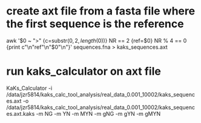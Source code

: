 

# create axt file from a fasta file where the first sequence is the reference
awk '$0 ~ ">" {c=substr($0,2,length($0))} NR == 2 {ref=$0} NR % 4 == 0 {print c"\n"ref"\n"$0"\n"}' sequences.fna > kaks_sequences.axt

# run kaks_calculator on axt file
KaKs_Calculator -i /data/jzr5814/kaks_calc_tool_analysis/real_data_0.001_10002/kaks_sequences.axt -o /data/jzr5814/kaks_calc_tool_analysis/real_data_0.001_10002/kaks_sequences.axt.kaks -m NG -m YN -m MYN -m gNG -m gYN -m gMYN




